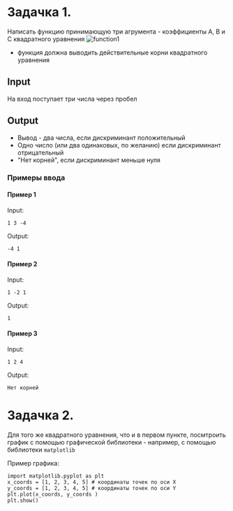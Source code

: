 # Задачка 1.

Написать функцию принимающую три агрумента - коэффициенты A, B и C квадратного уравнения 
![function1]([http://latex.codecogs.com/svg.latex?x%5E%7B2%7D](https://latex.codecogs.com/svg.image?A%20*%20x^{2}%20+%20B%20*%20x%20+%20C%20=%200))
<!-- A * x^{2} + B * x + C = 0 -->
* функция должна выводить действительные корни квадратного уравнения 

## Input

На вход поступает три числа через пробел

## Output

* Вывод - два числа, если дискриминант положительный
* Одно число (или два одинаковых, по желанию) если дискриминант отрицательный
* "Нет корней", если дискриминант меньше нуля

### Примеры ввода

#### Пример 1

Input:
    
    1 3 -4
    
Output:
    
    -4 1

#### Пример 2
Input:
    
    1 -2 1
    
Output:
    
    1


#### Пример 3
Input:
    
    1 2 4
    
Output:
    
    Нет корней


# Задачка 2.

Для того же квадратного уравнения, что и в первом пункте, посмтроить график с помощью графической библиотеки - например, с помощью библиотеки ``` matplotlib ```

Пример графика: 
```
import matplotlib.pyplot as plt
x_coords = [1, 2, 3, 4, 5] # координаты точек по оси Х
y_coords = [1, 2, 3, 4, 5] # координаты точек по оси Y
plt.plot(x_coords, y_coords )
plt.show()
```
